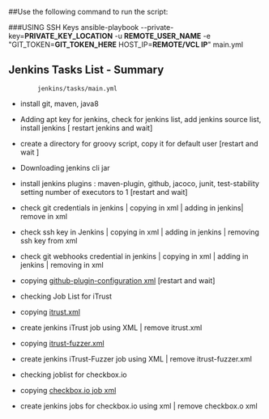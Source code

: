 ##Use the following command to run the script:

###USING SSH Keys
ansible-playbook --private-key=**PRIVATE_KEY_LOCATION** -u **REMOTE_USER_NAME** -e "GIT_TOKEN=**GIT_TOKEN_HERE** HOST_IP=**REMOTE/VCL IP**" main.yml



## Jenkins Tasks List - Summary
		
			jenkins/tasks/main.yml

* install git, maven, java8

* Adding apt key for jenkins, check for jenkins list, add jenkins source list, install jenkins
[ restart jenkins and wait]

* create a directory for groovy script, copy it for default user
[restart and wait ] 

* Downloading jenkins cli jar

* install jenkins plugins : maven-plugin, github, jacoco, junit, test-stability setting number of executors to 1 [restart and wait]

* check  git credentials in jenkins | copying in xml | adding in jenkins| remove in xml
  
* check ssh key in Jenkins | copying  in xml | adding in jenkins | removing ssh key from xml

* check git webhooks credential in jenkins | copying in xml | adding in jenkins | removing in xml

* copying [github-plugin-configuration xml](https://github.ncsu.edu/smirhos/CSC519-M-BuildTestAnalysis/blob/dd4742a4ea386eee7ba22509cfd5acc2971b28c9/ansible/jenkins/files/github-plugin-configuration.xml)
[restart and wait]

* checking Job List for iTrust  

* copying [itrust.xml](https://github.ncsu.edu/smirhos/CSC519-M-BuildTestAnalysis/blob/3363793284a2f409979444c009f5788ab5cb2a79/ansible/jenkins/files/itrust.xml)

* create jenkins iTrust job using XML | remove itrust.xml 

* copying [itrust-fuzzer.xml](https://github.ncsu.edu/smirhos/CSC519-M-BuildTestAnalysis/blob/3363793284a2f409979444c009f5788ab5cb2a79/ansible/jenkins/files/itrust-fuzzer.xml)

* create jenkins iTrust-Fuzzer job using XML | remove itrust-fuzzer.xml

* checking joblist for checkbox.io

* copying [checkbox.io job xml](https://github.ncsu.edu/smirhos/CSC519-M-BuildTestAnalysis/blob/cccceb85be57cd9dc8591a22591e575deae0616e/ansible/jenkins/files/checkbox.xml)

* create jenkins jobs for checkbox.io using xml | remove checkbox.o xml
  
